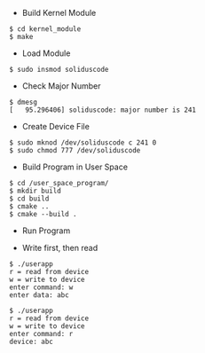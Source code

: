 
* Build Kernel Module
```
$ cd kernel_module
$ make
```

* Load Module

```
$ sudo insmod soliduscode
```

* Check Major Number
```
$ dmesg
[   95.296406] soliduscode: major number is 241
```

* Create Device File
```
$ sudo mknod /dev/soliduscode c 241 0
$ sudo chmod 777 /dev/soliduscode
```

* Build Program in User Space

```
$ cd /user_space_program/
$ mkdir build
$ cd build
$ cmake ..
$ cmake --build .
```

* Run Program
- Write first, then read
```
$ ./userapp 
r = read from device
w = write to device
enter command: w
enter data: abc

$ ./userapp 
r = read from device
w = write to device
enter command: r
device: abc
```

